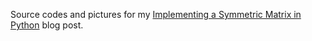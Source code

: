 Source codes and pictures for my [Implementing a Symmetric Matrix in Python](https://blog.sopticek.net/2016/07/24/implementing-symmetric-matrix-in-python/) blog post.
